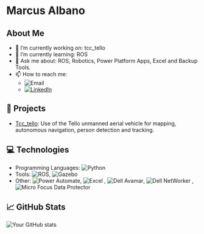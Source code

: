 # Marcus Albano 

## About Me
- 🔭 I’m currently working on: tcc_tello
- 🌱 I’m currently learning: ROS
- 💬 Ask me about: ROS, Robotics, Power Platform Apps, Excel and Backup Tools.
- 📫 How to reach me:
  - ![Email](https://img.shields.io/badge/Email-albanomarcus%40outlook.com-blue?style=flat-square&logo=microsoft-outlook&logoColor=white)
  - [![LinkedIn](https://img.shields.io/badge/-LinkedIn-blue?style=flat-square&logo=linkedin)](https://linkedin.com/in/marcusalbano)


## 🚀 Projects
- [Tcc_tello]((https://github.com/albanomarcus/tcc_marcus_albano)): Use of the Tello unmanned aerial vehicle for mapping, autonomous navigation, person detection and tracking.


## 💻 Technologies
- Programming Languages: ![Python](https://img.shields.io/badge/Python-3776AB?style=flat-square&logo=python&logoColor=white)
- Tools: ![ROS](https://img.shields.io/badge/ROS-Noetic-22314E?style=flat-square&logo=ros), ![Gazebo](https://img.shields.io/badge/Gazebo-Simulation-644528?style=flat-square&logo=gazebo&logoColor=white)
- Other: ![Power Automate](https://img.shields.io/badge/Power%20Automate-0078D4?style=flat-square&logo=microsoft-power-automate&logoColor=white), ![Excel](https://img.shields.io/badge/Excel-217346?style=flat-square&logo=microsoft-excel&logoColor=white)
, ![Dell Avamar](https://img.shields.io/badge/Dell%20Avamar-007DB8?style=flat-square&logo=dell&logoColor=white), ![Dell NetWorker](https://img.shields.io/badge/Dell%20NetWorker-007DB8?style=flat-square&logo=dell&logoColor=white)
, ![Micro Focus Data Protector](https://img.shields.io/badge/Micro%20Focus%20Data%20Protector-2F2F2F?style=flat-square&logo=micro-focus&logoColor=white)


## 📈 GitHub Stats
![Your GitHub stats](https://github-readme-stats.vercel.app/api?username=albanomarcus&show_icons=true&theme=radical)

